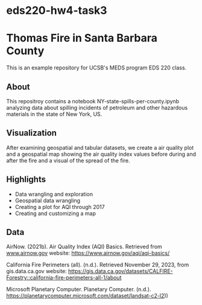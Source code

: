 # eds220-hw4-task3

# Thomas Fire in Santa Barbara County
This is an example repository for UCSB's MEDS program EDS 220 class.

## About
This repositroy contains a notebook NY-state-spills-per-county.ipynb analyzing data about spilling incidents of petroleum and other hazardous materials in the state of New York, US.

## Visualization
After examining geospatial and tabular datasets, we create a air quality plot and a geospatial map showing the air quality index values before during and after the fire and a visual of the spread of the fire.

## Highlights
- Data wrangling and exploration
- Geospatial data wrangling
- Creating a plot for AQI through 2017
- Creating and customizing a map

## Data
AirNow. (2021b). Air Quality Index (AQI) Basics. Retrieved from www.airnow.gov website: https://www.airnow.gov/aqi/aqi-basics/

California Fire Perimeters (all). (n.d.). Retrieved November 29, 2023, from gis.data.ca.gov website: https://gis.data.ca.gov/datasets/CALFIRE-Forestry::california-fire-perimeters-all-1/about

Microsoft Planetary Computer. Planetary Computer. (n.d.). https://planetarycomputer.microsoft.com/dataset/landsat-c2-l2)) 